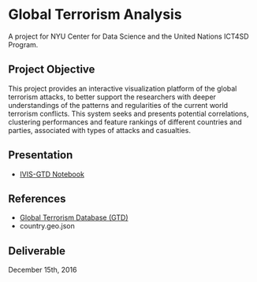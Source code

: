 # Global Terrorism Analysis

A project for NYU Center for Data Science and the United Nations ICT4SD Program.

Project Objective
------------

This project provides an interactive visualization platform of the global terrorism attacks, to better support the researchers with deeper understandings of the patterns and regularities of the current world terrorism conflicts. This system seeks and presents potential correlations, clustering performances and feature rankings of different countries and parties, associated with types of attacks and casualties. 


Presentation
------------

- [IVIS-GTD Notebook](https://github.com/violaciao/Global-Terrorism-Analysis/blob/master/GTA/Global%20Terrorism%20Analysis%20-%20ICT4SD.ipynb)


References
------------

- [Global Terrorism Database (GTD)](https://www.start.umd.edu/gtd/)
- country.geo.json  


Deliverable
----
December 15th, 2016
